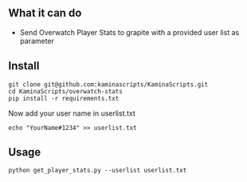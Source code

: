 What it can do
--------------
- Send Overwatch Player Stats to grapite with a provided user list as parameter

Install
-------
```
git clone git@github.com:kaminascripts/KaminaScripts.git
cd KaminaScripts/overwatch-stats
pip install -r requirements.txt
```
Now add your user name in userlist.txt

`echo "YourName#1234" >> userlist.txt`

Usage
-----
`python get_player_stats.py --userlist userlist.txt`

